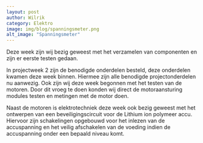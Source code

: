```yaml
---
layout: post
author: Wilrik
category: Elektro
image: img/blog/spanningsmeter.png
alt_image: "Spanningsmeter"
---
```

Deze week zijn wij bezig geweest met het verzamelen van componenten en zijn er eerste testen gedaan.

In projectweek 2 zijn de benodigde onderdelen besteld, deze onderdelen kwamen deze week binnen. Hiermee zijn alle
benodigde projectonderdelen nu aanwezig. Ook zijn wij deze week begonnen met het testen van de motoren. Door dit vroeg
te doen konden wij direct de motoraansturing modules testen en metingen met de motor doen.

Naast de motoren is elektrotechniek deze week ook bezig geweest met het ontwerpen van een beveiligingscircuit voor de
Lithium ion polymeer accu. Hiervoor zijn schakelingen opgebouwd voor het inlezen van de accuspanning en het veilig
afschakelen van de voeding indien de accuspanning onder een bepaald niveau komt. 